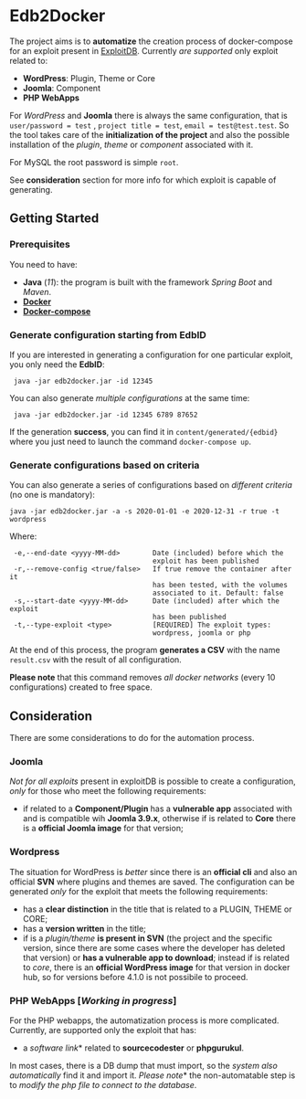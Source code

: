 # Edb2Docker

The project aims is to **automatize** the creation process of docker-compose for an exploit present
in [ExploitDB](https://www.exploit-db.com). Currently *are supported* only exploit related to:

- **WordPress**: Plugin, Theme or Core
- **Joomla**: Component
- **PHP WebApps**

For *WordPress* and **Joomla** there is always the same configuration, that is  ```user/password = test```
, ```project title = test```, ```email = test@test.test```. So the tool takes care of the **initialization of the
project** and also the possible installation of the *plugin*, *theme* or *component* associated with it.

For MySQL the root password is simple ```root```.

See **consideration** section for more info for which exploit is capable of generating.

## Getting Started

### Prerequisites

You need to have:

- **Java** (*11*): the program is built with the framework *Spring Boot* and *Maven*.
- [**Docker**](https://docs.docker.com/engine/)
- [**Docker-compose**](https://docs.docker.com/compose/)

### Generate configuration starting from EdbID

If you are interested in generating a configuration for one particular exploit, you only need the **EdbID**:

```
 java -jar edb2docker.jar -id 12345 
```

You can also generate *multiple configurations* at the same time:

```
 java -jar edb2docker.jar -id 12345 6789 87652
```

If the generation **success**, you can find it in `content/generated/{edbid}`
where you just need to launch the command `docker-compose up`.

### Generate configurations based on criteria

You can also generate a series of configurations based on *different criteria* (no one is mandatory):

``` 
java -jar edb2docker.jar -a -s 2020-01-01 -e 2020-12-31 -r true -t wordpress
```

Where:
```
 -e,--end-date <yyyy-MM-dd>        Date (included) before which the
                                   exploit has been published
 -r,--remove-config <true/false>   If true remove the container after it
                                   has been tested, with the volumes
                                   associated to it. Default: false
 -s,--start-date <yyyy-MM-dd>      Date (included) after which the exploit
                                   has been published
 -t,--type-exploit <type>          [REQUIRED] The exploit types:
                                   wordpress, joomla or php
```
At the end of this process, the program **generates a CSV** with the name `result.csv` with the result of all
configuration.

**Please note** that this command removes *all docker networks* (every 10 configurations) created to free space.

## Consideration

There are some considerations to do for the automation process.

### Joomla

*Not for all exploits* present in exploitDB is possible to create a configuration, *only* for those who meet the
following requirements:

- if related to a **Component/Plugin** has a **vulnerable app** associated with and is compatible wih **Joomla 3.9.x**,
  otherwise if is related to **Core** there is a **official Joomla image** for that version;

### Wordpress

The situation for WordPress is *better* since there is an **official cli** and also an official **SVN** where plugins
and themes are saved. The configuration can be generated *only* for the exploit that meets the following requirements:

- has a **clear distinction** in the title that is related to a PLUGIN, THEME or CORE;
- has a **version written** in the title;
- if is a *plugin/theme* **is present in SVN** (the project and the specific version, since there are some cases where
  the developer has deleted that version) or **has a vulnerable app to download**; instead if is related to *core*,
  there is an **official WordPress image** for that version in docker hub, so for versions before 4.1.0 is not possibile
  to proceed.

### PHP WebApps [*Working in progress*]

For the PHP webapps, the automatization process is more complicated. Currently, are supported only the exploit that has:

- a *software link** related to **sourcecodester** or **phpgurukul**.

In most cases, there is a DB dump that must import, so the *system also automatically* find it and import it. *Please
note** the non-automatable step is to *modify the php file to connect to the database*.

